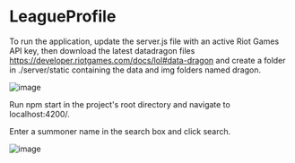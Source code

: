 # LeagueProfile
To run the application, update the server.js file with an active Riot Games API key, then download the latest datadragon files https://developer.riotgames.com/docs/lol#data-dragon and create a folder in ./server/static containing the data and img folders named dragon.

![image](https://user-images.githubusercontent.com/50275799/121432372-946e0a80-c948-11eb-9e80-b3cad6472508.png)

Run npm start in the project's root directory and navigate to localhost:4200/.

Enter a summoner name in the search box and click search.

![image](https://user-images.githubusercontent.com/50275799/120942908-df461300-c6f9-11eb-8c87-175609396cab.png)
